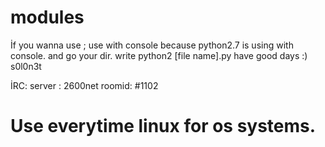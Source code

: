 # modules

  İf you wanna use ;
    use with console because python2.7 is using with console.
  and go your dir. 
  write python2 [file name].py
have good days :)
                      s0l0n3t

  İRC:
  server : 2600net
  roomid: #1102
# Use everytime linux for os systems.
